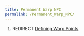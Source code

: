 ```yaml
---
title: Permanent Warp NPC
permalink: /Permanent_Warp_NPC/
---
```


1.  REDIRECT [Defining Warp Points](Defining_Warp_Points)
